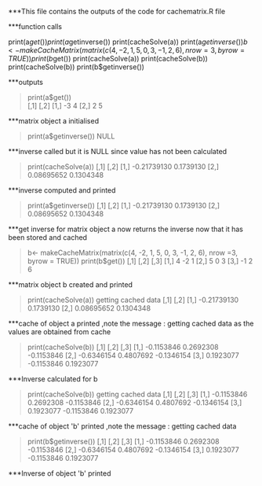***This file contains the outputs of the code for cachematrix.R  file

***function calls

print(a$get())
print(a$getinverse())
print(cacheSolve(a))
print(a$getinverse())
b<- makeCacheMatrix(matrix(c(4, -2, 1, 5, 0, 3, -1, 2, 6), nrow =3, byrow = TRUE))
print(b$get())
print(cacheSolve(a))
print(cacheSolve(b))
print(cacheSolve(b))
print(b$getinverse()) 


***outputs 

> print(a$get())                                   
     [,1] [,2]
[1,]   -3    4 
[2,]    2    5

***matrix object a initialised

> print(a$getinverse())
NULL

***inverse called but it is NULL since value has not been calculated

> print(cacheSolve(a))
            [,1]      [,2]
[1,] -0.21739130 0.1739130
[2,]  0.08695652 0.1304348

***inverse  computed and printed

> print(a$getinverse())
            [,1]      [,2]
[1,] -0.21739130 0.1739130
[2,]  0.08695652 0.1304348

***get inverse for matrix object a now returns the inverse now that it has been stored and cached

> b<- makeCacheMatrix(matrix(c(4, -2, 1, 5, 0, 3, -1, 2, 6), nrow =3, byrow = TRUE))
> print(b$get())
     [,1] [,2] [,3]
[1,]    4   -2    1
[2,]    5    0    3
[3,]   -1    2    6

***matrix object b created and printed  

> print(cacheSolve(a))
getting cached data
            [,1]      [,2]
[1,] -0.21739130 0.1739130
[2,]  0.08695652 0.1304348


***cache of object a printed ,note the message : getting cached data as the values are obtained from cache

> print(cacheSolve(b))
           [,1]       [,2]       [,3]
[1,] -0.1153846  0.2692308 -0.1153846
[2,] -0.6346154  0.4807692 -0.1346154
[3,]  0.1923077 -0.1153846  0.1923077


***Inverse calculated for b

> print(cacheSolve(b))
getting cached data
           [,1]       [,2]       [,3]
[1,] -0.1153846  0.2692308 -0.1153846
[2,] -0.6346154  0.4807692 -0.1346154
[3,]  0.1923077 -0.1153846  0.1923077

***cache of object 'b' printed ,note the message : getting cached data

> print(b$getinverse())
           [,1]       [,2]       [,3]
[1,] -0.1153846  0.2692308 -0.1153846
[2,] -0.6346154  0.4807692 -0.1346154
[3,]  0.1923077 -0.1153846  0.1923077

***Inverse of  object 'b' printed
